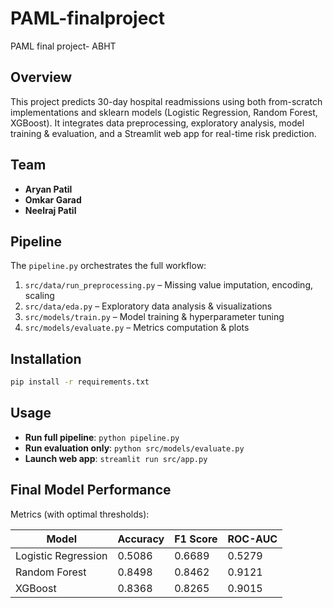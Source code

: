 # PAML-finalproject
PAML final project- ABHT

## Overview
This project predicts 30-day hospital readmissions using both from-scratch implementations and sklearn models (Logistic Regression, Random Forest, XGBoost). It integrates data preprocessing, exploratory analysis, model training & evaluation, and a Streamlit web app for real-time risk prediction.

## Team
- **Aryan Patil**
- **Omkar Garad**
- **Neelraj Patil**

## Pipeline
The `pipeline.py` orchestrates the full workflow:
1. `src/data/run_preprocessing.py` – Missing value imputation, encoding, scaling  
2. `src/data/eda.py` – Exploratory data analysis & visualizations  
3. `src/models/train.py` – Model training & hyperparameter tuning  
4. `src/models/evaluate.py` – Metrics computation & plots

## Installation
```bash
pip install -r requirements.txt
```

## Usage
- **Run full pipeline**: `python pipeline.py`  
- **Run evaluation only**: `python src/models/evaluate.py`  
- **Launch web app**: `streamlit run src/app.py`

## Final Model Performance
Metrics (with optimal thresholds):

| Model               | Accuracy | F1 Score | ROC-AUC |
|---------------------|----------|----------|---------|
| Logistic Regression | 0.5086   | 0.6689   | 0.5279  |
| Random Forest       | 0.8498   | 0.8462   | 0.9121  |
| XGBoost             | 0.8368   | 0.8265   | 0.9015  |
